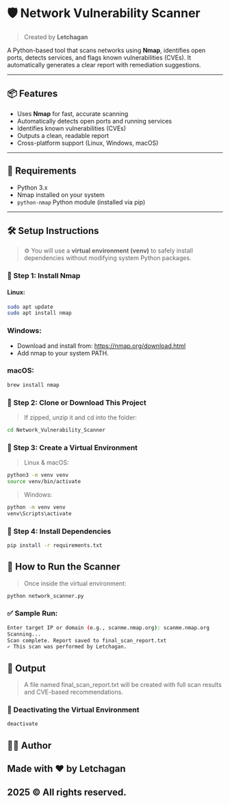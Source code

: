 # 🛡️ Network Vulnerability Scanner
> Created by **Letchagan**

A Python-based tool that scans networks using **Nmap**, identifies open ports, detects services, and flags known vulnerabilities (CVEs). It automatically generates a clear report with remediation suggestions.

---

## 📦 Features

- Uses **Nmap** for fast, accurate scanning
- Automatically detects open ports and running services
- Identifies known vulnerabilities (CVEs)
- Outputs a clean, readable report
- Cross-platform support (Linux, Windows, macOS)

---

## 🧰 Requirements

- Python 3.x
- Nmap installed on your system
- `python-nmap` Python module (installed via pip)

---

## 🛠️ Setup Instructions

> ⚙️ You will use a **virtual environment (venv)** to safely install dependencies without modifying system Python packages.

### 📌 Step 1: Install Nmap

#### Linux:
```bash
sudo apt update
sudo apt install nmap
```
### Windows:

- Download and install from: https://nmap.org/download.html
- Add nmap to your system PATH.

### macOS:

```bash
brew install nmap
```

### 📌 Step 2: Clone or Download This Project

>If zipped, unzip it and cd into the folder:

```bash
cd Network_Vulnerability_Scanner
```

### 📌 Step 3: Create a Virtual Environment

>Linux & macOS:

```bash
python3 -m venv venv
source venv/bin/activate
```

>Windows:

```bash
python -m venv venv
venv\Scripts\activate
```

### 📌 Step 4: Install Dependencies

```bash
pip install -r requirements.txt
```

## 🚀 How to Run the Scanner

>Once inside the virtual environment:

```bash
python network_scanner.py
```

### ✅ Sample Run:

```bash
Enter target IP or domain (e.g., scanme.nmap.org): scanme.nmap.org
Scanning...
Scan complete. Report saved to final_scan_report.txt
✓ This scan was performed by Letchagan.
```
## 📁 Output

>A file named final_scan_report.txt will be created with full scan results and CVE-based recommendations.

### 📌 Deactivating the Virtual Environment

```bash
deactivate
```

## 👨‍💻 Author
## Made with ❤️ by Letchagan
## 2025 © All rights reserved.
